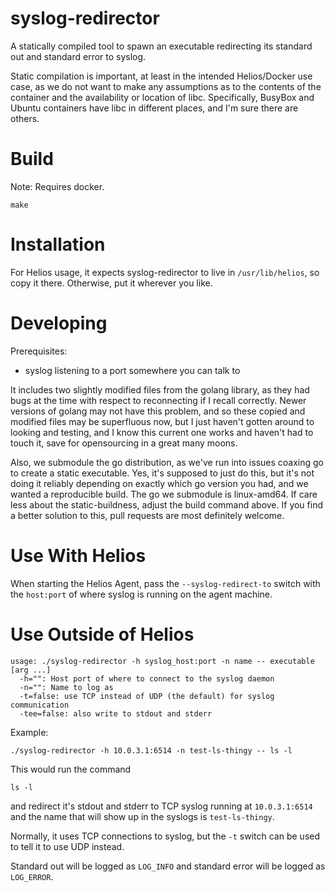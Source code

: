 # syslog-redirector

A statically compiled tool to spawn an executable redirecting its
standard out and standard error to syslog.

Static compilation is important, at least in the intended Helios/Docker
use case, as we do not want to make any assumptions as to the contents
of the container and the availability or location of libc. Specifically,
BusyBox and Ubuntu containers have libc in different places, and I'm sure
there are others.

# Build

Note: Requires docker.

```shell
make
```

# Installation

For Helios usage, it expects syslog-redirector to live in `/usr/lib/helios`,
so copy it there. Otherwise, put it wherever you like.

# Developing

Prerequisites:

- syslog listening to a port somewhere you can talk to

It includes two slightly modified files from the golang library, as they
had bugs at the time with respect to reconnecting if I recall correctly.
Newer versions of golang may not have this problem, and so these copied and
modified files may be superfluous now, but I just haven't gotten around to
looking and testing, and I know this current one works and haven't had to
touch it, save for opensourcing in a great many moons.

Also, we submodule the go distribution, as we've run into issues
coaxing go to create a static executable. Yes, it's supposed to just
do this, but it's not doing it reliably depending on exactly which go
version you had, and we wanted a reproducible build. The go we
submodule is linux-amd64. If care less about the static-buildness,
adjust the build command above. If you find a better solution to
this, pull requests are most definitely welcome.

# Use With Helios

When starting the Helios Agent, pass the `--syslog-redirect-to` switch
with the `host:port` of where syslog is running on the agent machine.

# Use Outside of Helios

```shell
usage: ./syslog-redirector -h syslog_host:port -n name -- executable [arg ...]
  -h="": Host port of where to connect to the syslog daemon
  -n="": Name to log as
  -t=false: use TCP instead of UDP (the default) for syslog communication
  -tee=false: also write to stdout and stderr
```

Example:

```shell
./syslog-redirector -h 10.0.3.1:6514 -n test-ls-thingy -- ls -l
```

This would run the command

```shell
ls -l
```

and redirect it's stdout and stderr to TCP syslog running at `10.0.3.1:6514`
and the name that will show up in the syslogs is `test-ls-thingy`.

Normally, it uses TCP connections to syslog, but the `-t` switch can be used
to tell it to use UDP instead.

Standard out will be logged as `LOG_INFO` and standard error will be
logged as `LOG_ERROR`.
